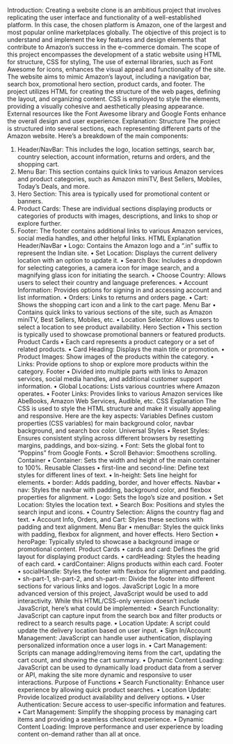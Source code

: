 Introduction:
Creating a website clone is an ambitious project that involves replicating the user interface and functionality of a well-established platform. In this case, the chosen platform is Amazon, one of the largest and most popular online marketplaces globally. The objective of this project is to understand and implement the key features and design elements that contribute to Amazon’s success in the e-commerce domain. The scope of this project encompasses the development of a static website using HTML for structure, CSS for styling, The use of external libraries, such as Font Awesome for icons, enhances the visual appeal and functionality of the site. The website aims to mimic Amazon’s layout, including a navigation bar, search box, promotional hero section, product cards, and footer. The project utilizes HTML for creating the structure of the web pages, defining the layout, and organizing content. CSS is employed to style the elements, providing a visually cohesive and aesthetically pleasing appearance.  External resources like the Font Awesome library and Google Fonts enhance the overall design and user experience.
Explanation:
Structure
The project is structured into several sections, each representing different parts of the Amazon website. Here’s a breakdown of the main components:
1.	Header/NavBar: This includes the logo, location settings, search bar, country selection, account information, returns and orders, and the shopping cart.
2.	Menu Bar: This section contains quick links to various Amazon services and product categories, such as Amazon miniTV, Best Sellers, Mobiles, Today’s Deals, and more.
3.	Hero Section: This area is typically used for promotional content or banners.
4.	Product Cards: These are individual sections displaying products or categories of products with images, descriptions, and links to shop or explore further.
5.	Footer: The footer contains additional links to various Amazon services, social media handles, and other helpful links.
HTML Explanation
Header/NavBar
•	Logo: Contains the Amazon logo and a “.in” suffix to represent the Indian site.
•	Set Location: Displays the current delivery location with an option to update it.
•	Search Box: Includes a dropdown for selecting categories, a camera icon for image search, and a magnifying glass icon for initiating the search.
•	Choose Country: Allows users to select their country and language preferences.
•	Account Information: Provides options for signing in and accessing account and list information.
•	Orders: Links to returns and orders page.
•	Cart: Shows the shopping cart icon and a link to the cart page.
Menu Bar
•	Contains quick links to various sections of the site, such as Amazon miniTV, Best Sellers, Mobiles, etc.
•	Location Selector: Allows users to select a location to see product availability.
Hero Section
•	This section is typically used to showcase promotional banners or featured products.
Product Cards
•	Each card represents a product category or a set of related products.
•	Card Heading: Displays the main title or promotion.
•	Product Images: Show images of the products within the category.
•	Links: Provide options to shop or explore more products within the category.
Footer
•	Divided into multiple parts with links to Amazon services, social media handles, and additional customer support information.
•	Global Locations: Lists various countries where Amazon operates.
•	Footer Links: Provides links to various Amazon services like AbeBooks, Amazon Web Services, Audible, etc.
CSS Explanation
The CSS is used to style the HTML structure and make it visually appealing and responsive. Here are the key aspects:
Variables
Defines custom properties (CSS variables) for main background color, navbar background, and search box color.
Universal Styles
•	Reset Styles: Ensures consistent styling across different browsers by resetting margins, paddings, and box-sizing.
•	Font: Sets the global font to “Poppins” from Google Fonts.
•	Scroll Behavior: Smoothens scrolling.
Container
•	Container: Sets the width and height of the main container to 100%.
Reusable Classes
•	first-line and second-line: Define text styles for different lines of text.
•	ln-height: Sets line height for elements.
•	border: Adds padding, border, and hover effects.
Navbar
•	nav: Styles the navbar with padding, background color, and flexbox properties for alignment.
•	Logo: Sets the logo’s size and position.
•	Set Location: Styles the location text.
•	Search Box: Positions and styles the search input and icons.
•	Country Selection: Aligns the country flag and text.
•	Account Info, Orders, and Cart: Styles these sections with padding and text alignment.
Menu Bar
•	menuBar: Styles the quick links with padding, flexbox for alignment, and hover effects.
Hero Section
•	heroPage: Typically styled to showcase a background image or promotional content.
Product Cards
•	cards and card: Defines the grid layout for displaying product cards.
•	cardHeading: Styles the heading of each card.
•	cardContainer: Aligns products within each card.
Footer
•	socialHandle: Styles the footer with flexbox for alignment and padding.
•	sh-part-1, sh-part-2, and sh-part-m: Divide the footer into different sections for various links and logos.
JavaScript Logic
In a more advanced version of this project, JavaScript would be used to add interactivity. While this HTML/CSS-only version doesn’t include JavaScript, here’s what could be implemented:
•	Search Functionality: JavaScript can capture input from the search box and filter products or redirect to a search results page.
•	Location Update: A script could update the delivery location based on user input.
•	Sign In/Account Management: JavaScript can handle user authentication, displaying personalized information once a user logs in.
•	Cart Management: Scripts can manage adding/removing items from the cart, updating the cart count, and showing the cart summary.
•	Dynamic Content Loading: JavaScript can be used to dynamically load product data from a server or API, making the site more dynamic and responsive to user interactions.
Purpose of Functions
•	Search Functionality: Enhance user experience by allowing quick product searches.
•	Location Update: Provide localized product availability and delivery options.
•	User Authentication: Secure access to user-specific information and features.
•	Cart Management: Simplify the shopping process by managing cart items and providing a seamless checkout experience.
•	Dynamic Content Loading: Improve performance and user experience by loading content on-demand rather than all at once.


